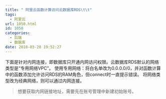 ```yaml
---
title: " 阿里云函数计算访问云数据库RDS\t\t"
tags:
  - 阿里云
url: 1050.html
id: 1050
categories:
  - 后端
  - 数据库
date: 2018-03-28 19:52:27
---
```


下面是针对内网连接，即数据库只开通内网访问权限。云数据库RDS默认的网络类型是“专用网络VPC”。 使用专用网络：将白名单改为0.0.0.0/0，并对函数计算中的函数添加允许访问RDS的RAM角色，但connect时一直提示错误。 将网络类型改为经典网络，则可以通过内网连接。

> 想要获取内网链接地址，需要先在账号管理中新建初始账号。